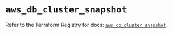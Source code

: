 # `aws_db_cluster_snapshot`

Refer to the Terraform Registry for docs: [`aws_db_cluster_snapshot`](https://registry.terraform.io/providers/hashicorp/aws/6.13.0/docs/resources/db_cluster_snapshot).
